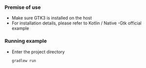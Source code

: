 ### Premise of use ###
* Make sure GTK3 is installed on the host
* For installation details, please refer to Kotlin / Native -Gtk official example

### Running example ###
  * Enter the project directory
    ```shell script
    gradlew run
    ```
